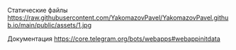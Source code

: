 Статические файлы
https://raw.githubusercontent.com/YakomazovPavel/YakomazovPavel.github.io/main/public/assets/1.jpg

Документация
https://core.telegram.org/bots/webapps#webappinitdata
